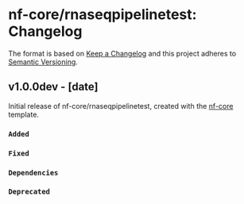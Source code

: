 # nf-core/rnaseqpipelinetest: Changelog

The format is based on [Keep a Changelog](https://keepachangelog.com/en/1.0.0/)
and this project adheres to [Semantic Versioning](https://semver.org/spec/v2.0.0.html).

## v1.0.0dev - [date]

Initial release of nf-core/rnaseqpipelinetest, created with the [nf-core](https://nf-co.re/) template.

### `Added`

### `Fixed`

### `Dependencies`

### `Deprecated`
